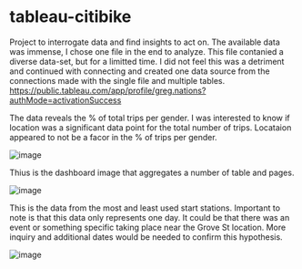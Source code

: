 # tableau-citibike

Project to interrogate data and find insights to act on. 
The available data was immense, I chose one file in the end to analyze. 
This file contanied a diverse data-set, but for a limitted time.
I did not feel this was a detriment and continued with connecting and 
created one data source from the connections made with the single file and
multiple tables. 
https://public.tableau.com/app/profile/greg.nations?authMode=activationSuccess

The data reveals the % of total trips per gender. I was interested to know if location was a significant 
data point for the total number of trips. Locataion appeared to not be a facor in the % of trips per gender. 

![image](https://user-images.githubusercontent.com/80292608/135727757-7bf4c93a-6d86-4d6d-a644-3be91e8030cd.png)

Thius is the dashboard image that aggregates a number of table and pages. 

![image](https://user-images.githubusercontent.com/80292608/135727827-d377ddd3-3b7f-4da4-bf98-0c61a5c9c4b6.png)

This is the data from the most and least used start stations. Important to note is that this data only represents one day. 
It could be that there was an event or something specific taking place near the Grove St location. More inquiry
and additional dates would be needed to confirm this hypothesis. 

![image](https://user-images.githubusercontent.com/80292608/135727847-c5086576-c272-414f-be6f-892811aff7c9.png)
